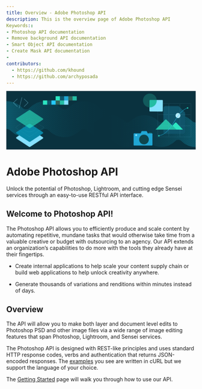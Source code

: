 ```yaml
---
title: Overview - Adobe Photoshop API
description: This is the overview page of Adobe Photoshop API
Keywords::
- Photoshop API documentation
- Remove background API documentation
- Smart Object API documentation
- Create Mask API documentation
-
contributors:
  - https://github.com/khound
  - https://github.com/archyposada
---
```


<Hero slots="image, heading, text" background="rgb(64, 34, 138)"/>

![Hero image](./hero.png)

# Adobe Photoshop API

Unlock the potential of Photoshop, Lightroom, and cutting edge Sensei services through an easy-to-use RESTful API interface.

## Welcome to Photoshop API!

The Photoshop API allows you to efficiently produce and scale content by automating repetitive, mundane tasks that would otherwise take time from a valuable creative or budget with outsourcing to an agency. Our API extends an organization’s capabilities to do more with the tools they already have at their fingertips.

- Create internal applications to help scale your content supply chain or build web applications to help unlock creativity anywhere.

- Generate thousands of variations and renditions within minutes instead of days. 

## Overview

The API will allow you to make both layer and document level edits to Photoshop PSD and other image files via a wide range of image editing features that span Photoshop, Lightroom, and Sensei services.

The Photoshop API is designed with REST-like principles and uses standard HTTP response codes, verbs and authentication that returns JSON-encoded responses. The [examples](../photoshop-api-docs/code-sample/) you see are written in cURL but we support the language of your choice.

The [Getting Started](../photoshop-api-docs/getting-started/) page will walk you through how to use our API.

<br/>
<br/>
<br/>
<br/>
